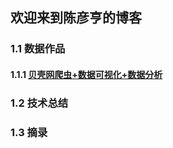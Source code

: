 ## 欢迎来到陈彦亨的博客



### 1.1 数据作品

#### 1.1.1 [贝壳网爬虫+数据可视化+数据分析](https://hengyanchen.github.io/blog/beikedata)

### 1.2 技术总结

### 1.3 摘录





